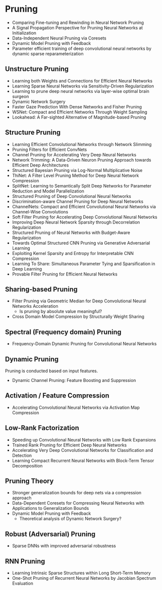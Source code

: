 # Pruning

- Comparing Fine-tuning and Rewinding in Neural Network Pruning
- A Signal Propagation Perspective for Pruning Neural Networks at Initialization 
- Data-Independent Neural Pruning via Coresets 
- Dynamic Model Pruning with Feedback 
- Parameter efficient training of deep convolutional neural networks by dynamic sparse reparameterization

## Unstructure Pruning

- Learning both Weights and Connections for Efficient Neural Networks
- Learning Sparse Neural Networks via Sensitivity-Driven Regularization
- Learning to prune deep neural networks via layer-wise optimal brain surgeon
- Dynamic Network Surgery
- Faster Gaze Prediction With Dense Networks and Fisher Pruning
- WSNet: Compact and Efficient Networks Through Weight Sampling
- Lookahead: A Far-sighted Alternative of Magnitude-based Pruning

## Structure Pruning

- Learning Efficient Convolutional Networks through Network Slimming
- Pruning Filters for Efficient ConvNets
- Channel Pruning for Accelerating Very Deep Neural Networks
- Network Trimming: A Data-Driven Neuron Pruning Approach towards Efficient Deep Architectures
- Structured Bayesian Pruning via Log-Normal Multiplicative Noise
- ThiNet: A Filter Level Pruning Method for Deep Neural Network Compression
- SplitNet: Learning to Semantically Split Deep Networks for Parameter Reduction and Model Parallelization
- Structured Pruning of Deep Convolutional Neural Networks
- Discrimination-aware Channel Pruning for Deep Neural Networks
- ChannelNets: Compact and Efficient Convolutional Neural Networks via Channel-Wise Convolutions
- Soft Filter Pruning for Accelerating Deep Convolutional Neural Networks
- Improving Deep Neural Network Sparsity through Decorrelation Regularization
- Structured Pruning of Neural Networks with Budget-Aware Regularization
- Towards Optimal Structured CNN Pruning via Generative Adversarial Learning
- Exploiting Kernel Sparsity and Entropy for Interpretable CNN Compression
- Learning To Share: Simultaneous Parameter Tying and Sparsification in Deep Learning
- Provable Filter Pruning for Efficient Neural Networks 

## Sharing-based Pruning
- Filter Pruning via Geometric Median for Deep Convolutional Neural Networks Acceleration
  - Is pruning by absolute value meaningful?
- Cross Domain Model Compression by Structurally Weight Sharing

## Spectral (Frequency domain) Pruning
- Frequency-Domain Dynamic Pruning for Convolutional Neural Networks


## Dynamic Pruning

Pruning is conducted based on input features.

- Dynamic Channel Pruning: Feature Boosting and Suppression

## Activation / Feature Compression

- Accelerating Convolutional Neural Networks via Activation Map Compression

## Low-Rank Factorization
- Speeding up Convolutional Neural Networks with Low Rank Expansions
- Trained Rank Pruning for Efficient Deep Neural Networks
- Accelerating Very Deep Convolutional Networks for Classification and Detection
- Learning Compact Recurrent Neural Networks with Block-Term Tensor Decomposition

## Pruning Theory

- Stronger generalization bounds for deep nets via a compression approach
- Data-Dependent Coresets for Compressing Neural Networks with Applications to Generalization Bounds
- Dynamic Model Pruning with Feedback 
	+ Theoretical analysis of Dynamic Network Surgery?

## Robust (Adversarial) Pruning
- Sparse DNNs with improved adversarial robustness

## RNN Pruning
- Learning Intrinsic Sparse Structures within Long Short-Term Memory
- One-Shot Pruning of Recurrent Neural Networks by Jacobian Spectrum Evaluation 